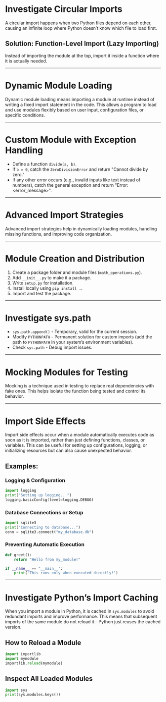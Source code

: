 # Investigate Circular Imports
A circular import happens when two Python files depend on each other, causing an infinite loop where Python doesn’t know which file to load first.

## Solution: Function-Level Import (Lazy Importing)
Instead of importing the module at the top, import it inside a function where it is actually needed.

---

# Dynamic Module Loading
Dynamic module loading means importing a module at runtime instead of writing a fixed import statement in the code. This allows a program to load and use modules flexibly based on user input, configuration files, or specific conditions.

---

# Custom Module with Exception Handling
- Define a function `divide(a, b)`.
- If `b = 0`, catch the `ZeroDivisionError` and return "Cannot divide by zero."
- If any other error occurs (e.g., invalid inputs like text instead of numbers), catch the general exception and return "Error: <error_message>".

---

# Advanced Import Strategies
Advanced import strategies help in dynamically loading modules, handling missing functions, and improving code organization.

---

# Module Creation and Distribution
1. Create a package folder and module files (`math_operations.py`).
2. Add `__init__.py` to make it a package.
3. Write `setup.py` for installation.
4. Install locally using `pip install .`.
5. Import and test the package.

---

# Investigate sys.path
- `sys.path.append()` - Temporary, valid for the current session.
- Modify `PYTHONPATH` - Permanent solution for custom imports (add the path to `PYTHONPATH` in your system’s environment variables).
- Check `sys.path` - Debug import issues.

---

# Mocking Modules for Testing
Mocking is a technique used in testing to replace real dependencies with fake ones. This helps isolate the function being tested and control its behavior.

---

# Import Side Effects
Import side effects occur when a module automatically executes code as soon as it is imported, rather than just defining functions, classes, or variables. This can be useful for setting up configurations, logging, or initializing resources but can also cause unexpected behavior.

## Examples:
### Logging & Configuration
```python
import logging
print("Setting up logging...")
logging.basicConfig(level=logging.DEBUG)
```

### Database Connections or Setup
```python
import sqlite3
print("Connecting to database...")
conn = sqlite3.connect("my_database.db")
```

### Preventing Automatic Execution
```python
def greet():
    return "Hello from my_module!"

if __name__ == "__main__":
    print("This runs only when executed directly!")
```

---

# Investigate Python’s Import Caching
When you import a module in Python, it is cached in `sys.modules` to avoid redundant imports and improve performance. This means that subsequent imports of the same module do not reload it—Python just reuses the cached version.

## How to Reload a Module
```python
import importlib
import mymodule
importlib.reload(mymodule)
```

## Inspect All Loaded Modules
```python
import sys
print(sys.modules.keys())
```
